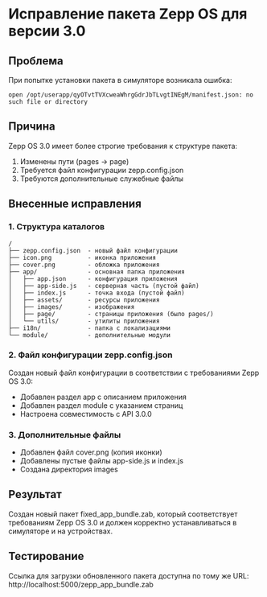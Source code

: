 # Исправление пакета Zepp OS для версии 3.0

## Проблема
При попытке установки пакета в симуляторе возникала ошибка:
```
open /opt/userapp/qyOTvtTVXcweaWhrgGdrJbTLvgtINEgM/manifest.json: no such file or directory
```

## Причина
Zepp OS 3.0 имеет более строгие требования к структуре пакета:
1. Изменены пути (pages → page)
2. Требуется файл конфигурации zepp.config.json
3. Требуются дополнительные служебные файлы

## Внесенные исправления

### 1. Структура каталогов
```
/
├── zepp.config.json  - новый файл конфигурации
├── icon.png          - иконка приложения
├── cover.png         - обложка приложения
├── app/              - основная папка приложения
│   ├── app.json      - конфигурация приложения
│   ├── app-side.js   - серверная часть (пустой файл)
│   ├── index.js      - точка входа (пустой файл)
│   ├── assets/       - ресурсы приложения
│   ├── images/       - изображения
│   ├── page/         - страницы приложения (было pages/)
│   └── utils/        - утилиты приложения
├── i18n/             - папка с локализациями
└── module/           - дополнительные модули
```

### 2. Файл конфигурации zepp.config.json
Создан новый файл конфигурации в соответствии с требованиями Zepp OS 3.0:
- Добавлен раздел app с описанием приложения
- Добавлен раздел module с указанием страниц
- Настроена совместимость с API 3.0.0

### 3. Дополнительные файлы
- Добавлен файл cover.png (копия иконки)
- Добавлены пустые файлы app-side.js и index.js
- Создана директория images

## Результат
Создан новый пакет fixed_app_bundle.zab, который соответствует требованиям Zepp OS 3.0 и должен корректно устанавливаться в симуляторе и на устройствах.

## Тестирование
Ссылка для загрузки обновленного пакета доступна по тому же URL: http://localhost:5000/zepp_app_bundle.zab